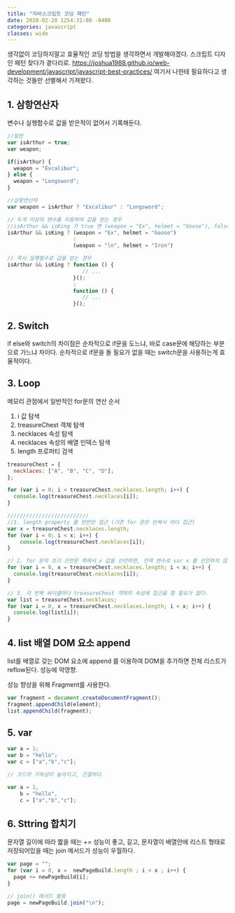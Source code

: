 ```yaml
---
title: "자바스크립트 코딩 패턴"
date: 2020-02-20 1254:31:00 -0400
categories: javascript
classes: wide
---
```


생각없이 코딩하지말고 효율적인 코딩 방법을 생각하면서 개발해야겠다.
스크립트 디자인 패턴 찾다가 곁다리로.
https://joshua1988.github.io/web-development/javascript/javascript-best-practices/
여기서 나한테 필요하다고 생각하는 것들만 선별해서 가져왔다.

## 1. 삼항연산자

변수나 실행함수로 값을 받은적이 없어서 기록해둔다.

```javascript
//일반
var isArthur = true;
var weapon;

if(isArthur) {
  weapon = "Excalibur";
} else {
  weapon = "Longsword";
}

//삼항연산자
var weapon = isArthur ? "Excalibur" : "Longsword";

// 두개 이상의 변수를 이용하여 값을 받는 경우
//isArthur && isKing 가 true 면 (weapon = "Ex", helmet = "Goose"), false면 (weapon = "ln", helmet = "Iron")
isArthur && isKing ? (weapon = "Ex", helmet = "Goose")
                     :
                     (weapon = "ln", helmet = "Iron")

// 즉시 실행함수로 값을 받는 경우
isArthur && isKing ? function () {
                        // ...
                     }();
                     :
                     function () {
                        // ...
                     }();
```

## 2. Switch

if else와 switch의 차이점은 순차적으로 if문을 도느냐, 바로 case문에 해당하는 부분으로 가느냐 차이다. 순차적으로 if문을 돌 필요가 없을 때는 switch문을 사용하는게 효율적이다.

## 3. Loop

메모리 관점에서 일반적인 for문의 연산 순서

1. i 값 탐색
2. treasureChest 객체 탐색
3. necklaces 속성 탐색
4. necklaces 속성의 배열 인덱스 탐색
5. length 프로퍼티 검색

```javascript
treasureChest = {
  necklaces: ["A", "B", "C", "D"];
};

for (var i = 0; i < treasureChest.necklaces.length; i++) {
  console.log(treasureChest.necklaces[i]);
}

//////////////////////////
//1. length property 를 한번만 접근 (기존 for 문은 반복시 마다 접근)
var x = treasureChest.necklaces.length;
for (var i = 0; i < x; i++) {
    console.log(treasureChest.necklaces[i]);
}

// 2. for 문의 초기 선언문 쪽에서 x 값을 선언하면, 전역 변수로 var x 를 선언하지 않아도 되어 메모리가 더 효율적이게 된다.
for (var i = 0, x = treasureChest.necklaces.length; i < x; i++) {
  console.log(treasureChest.necklaces[i]);
}

// 3. 각 반복 싸이클마다 treasureChest 객체의 속성에 접근을 할 필요가 없다.
var list = treasureChest.necklaces;
for (var i = 0, x = treasureChest.necklaces.length; i < x; i++) {
  console.log(list[i]);
}

```

## 4. list 배열 DOM 요소 append

list를 배열로 갖는 DOM 요소에 append 를 이용하여 DOM을 추가하면 전체 리스트가 reflow된다. 성능에 악영향.

성능 향상을 위해 Fragment를 사용한다.

```javascript
var fragment = document.createDocumentFragment();
fragment.appendChild(element);
list.appendChild(fragment);

```

## 5. var

```javascript
var a = 1;
var b = "hello";
var c = ["a","b","c"];

// 코드의 가독성이 높아지고, 간결하다.

var a = 1,
    b = "hello",
    c = ["a","b","c"];
```

## 6. Sttring 합치기

문자열 길이에 따라 짧을 때는 += 성능이 좋고, 길고, 문자열이 배열안에 리스트 형태로 저장되어있을 때는 join 메서드가 성능이 우월하다.

```javascript
var page = "";
for (var i = 0, x =  newPageBuild.length ; i < x ; i++) {
  page += newPageBuild[i];
}

// join() 메서드 활용
page = newPageBuild.join("\n");
```


